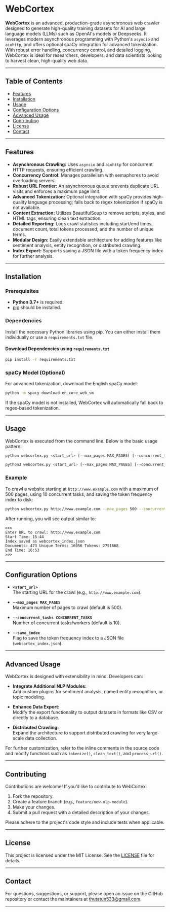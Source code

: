 # WebCortex

**WebCortex** is an advanced, production-grade asynchronous web crawler designed to generate high-quality training datasets for AI and large language models (LLMs) such as OpenAI's models or Deepseeks. It leverages modern asynchronous programming with Python's `asyncio` and `aiohttp`, and offers optional spaCy integration for advanced tokenization. With robust error handling, concurrency control, and detailed logging, WebCortex is ideal for researchers, developers, and data scientists looking to harvest clean, high-quality web data.

---

## Table of Contents

- [Features](#features)
- [Installation](#installation)
- [Usage](#usage)
- [Configuration Options](#configuration-options)
- [Advanced Usage](#advanced-usage)
- [Contributing](#contributing)
- [License](#license)
- [Contact](#contact)

---

## Features

- **Asynchronous Crawling:** Uses `asyncio` and `aiohttp` for concurrent HTTP requests, ensuring efficient crawling.
- **Concurrency Control:** Manages parallelism with semaphores to avoid overloading servers.
- **Robust URL Frontier:** An asynchronous queue prevents duplicate URL visits and enforces a maximum page limit.
- **Advanced Tokenization:** Optional integration with spaCy provides high-quality language processing; falls back to regex tokenization if spaCy is not available.
- **Content Extraction:** Utilizes BeautifulSoup to remove scripts, styles, and HTML tags, ensuring clean text extraction.
- **Detailed Reporting:** Logs crawl statistics including start/end times, document count, total tokens processed, and the number of unique terms.
- **Modular Design:** Easily extendable architecture for adding features like sentiment analysis, entity recognition, or distributed crawling.
- **Index Export:** Supports saving a JSON file with a token frequency index for further analysis.

---

## Installation

### Prerequisites

- **Python 3.7+** is required.
- [pip](https://pip.pypa.io/en/stable/) should be installed.

### Dependencies

Install the necessary Python libraries using pip. You can either install them individually or use a `requirements.txt` file.

#### Download Dependencies using `requirements.txt`

```bash
pip install -r requirements.txt
```

### spaCy Model (Optional)

For advanced tokenization, download the English spaCy model:

```bash
python -m spacy download en_core_web_sm
```

If the spaCy model is not installed, WebCortex will automatically fall back to regex-based tokenization.

---

## Usage

WebCortex is executed from the command line. Below is the basic usage pattern:

```bash
python webcortex.py <start_url> [--max_pages MAX_PAGES] [--concurrent_tasks CONCURRENT_TASKS] [--save_index]
```
```bash
python3 webcortex.py <start_url> [--max_pages MAX_PAGES] [--concurrent_tasks CONCURRENT_TASKS] [--save_index]
```

### Example

To crawl a website starting at `http://www.example.com` with a maximum of 500 pages, using 10 concurrent tasks, and saving the token frequency index to disk:

```bash
python webcortex.py http://www.example.com --max_pages 500 --concurrent_tasks 10 --save_index
```

After running, you will see output similar to:

```
>>> 
Enter URL to crawl: http://www.example.com
Start Time: 15:44
Index saved as webcortex_index.json
Documents: 473 Unique Terms: 16056 Tokens: 2751668
End Time: 16:53
>>>
```

---

## Configuration Options

- **`<start_url>`**  
  The starting URL for the crawl (e.g., `http://www.example.com`).

- **`--max_pages MAX_PAGES`**  
  Maximum number of pages to crawl (default is 500).

- **`--concurrent_tasks CONCURRENT_TASKS`**  
  Number of concurrent tasks/workers (default is 10).

- **`--save_index`**  
  Flag to save the token frequency index to a JSON file (`webcortex_index.json`).

---

## Advanced Usage

WebCortex is designed with extensibility in mind. Developers can:

- **Integrate Additional NLP Modules:**  
  Add custom plugins for sentiment analysis, named entity recognition, or topic modeling.

- **Enhance Data Export:**  
  Modify the export functionality to output datasets in formats like CSV or directly to a database.

- **Distributed Crawling:**  
  Expand the architecture to support distributed crawling for very large-scale data collection.

For further customization, refer to the inline comments in the source code and modify functions such as `tokenize()`, `clean_text()`, and `process_url()`.

---

## Contributing

Contributions are welcome! If you’d like to contribute to WebCortex:

1. Fork the repository.
2. Create a feature branch (e.g., `feature/new-nlp-module`).
3. Make your changes.
4. Submit a pull request with a detailed description of your changes.

Please adhere to the project's code style and include tests when applicable.

---

## License

This project is licensed under the MIT License. See the [LICENSE](LICENSE.md) file for details.


---

## Contact

For questions, suggestions, or support, please open an issue on the GitHub repository or contact the maintainers at  thutatun533@gmail.com.

---

